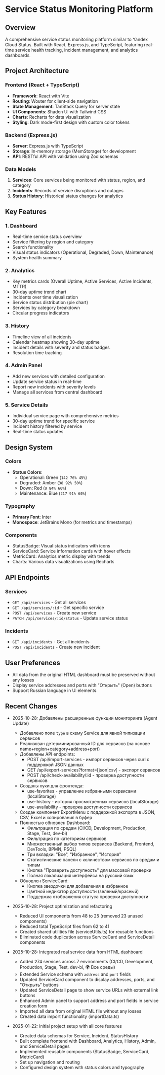 # Service Status Monitoring Platform

## Overview
A comprehensive service status monitoring platform similar to Yandex Cloud Status. Built with React, Express.js, and TypeScript, featuring real-time service health tracking, incident management, and analytics dashboards.

## Project Architecture

### Frontend (React + TypeScript)
- **Framework**: React with Vite
- **Routing**: Wouter for client-side navigation
- **State Management**: TanStack Query for server state
- **UI Components**: Shadcn UI with Tailwind CSS
- **Charts**: Recharts for data visualization
- **Styling**: Dark mode-first design with custom color tokens

### Backend (Express.js)
- **Server**: Express.js with TypeScript
- **Storage**: In-memory storage (MemStorage) for development
- **API**: RESTful API with validation using Zod schemas

### Data Models
1. **Services**: Core services being monitored with status, region, and category
2. **Incidents**: Records of service disruptions and outages
3. **Status History**: Historical status changes for analytics

## Key Features

### 1. Dashboard
- Real-time service status overview
- Service filtering by region and category
- Search functionality
- Visual status indicators (Operational, Degraded, Down, Maintenance)
- System health summary

### 2. Analytics
- Key metrics cards (Overall Uptime, Active Services, Active Incidents, MTTR)
- 30-day uptime trend chart
- Incidents over time visualization
- Service status distribution (pie chart)
- Services by category breakdown
- Circular progress indicators

### 3. History
- Timeline view of all incidents
- Calendar heatmap showing 30-day uptime
- Incident details with severity and status badges
- Resolution time tracking

### 4. Admin Panel
- Add new services with detailed configuration
- Update service status in real-time
- Report new incidents with severity levels
- Manage all services from central dashboard

### 5. Service Details
- Individual service page with comprehensive metrics
- 30-day uptime trend for specific service
- Incident history filtered by service
- Real-time status updates

## Design System

### Colors
- **Status Colors**:
  - Operational: Green (`142 76% 45%`)
  - Degraded: Amber (`38 92% 50%`)
  - Down: Red (`0 84% 60%`)
  - Maintenance: Blue (`217 91% 60%`)

### Typography
- **Primary Font**: Inter
- **Monospace**: JetBrains Mono (for metrics and timestamps)

### Components
- StatusBadge: Visual status indicators with icons
- ServiceCard: Service information cards with hover effects
- MetricCard: Analytics metric display with trends
- Charts: Various data visualizations using Recharts

## API Endpoints

### Services
- `GET /api/services` - Get all services
- `GET /api/services/:id` - Get specific service
- `POST /api/services` - Create new service
- `PATCH /api/services/:id/status` - Update service status

### Incidents
- `GET /api/incidents` - Get all incidents
- `POST /api/incidents` - Create new incident

## User Preferences
- All data from the original HTML dashboard must be preserved without any losses
- Display service addresses and ports with "Открыть" (Open) buttons
- Support Russian language in UI elements

## Recent Changes
- 2025-10-28: Добавлены расширенные функции мониторинга (Agent Update)
  - Добавлено поле `type` в схему Service для явной типизации сервисов
  - Реализован детерминированный ID для сервисов (на основе name+region+category+address+port)
  - Добавлены API endpoints:
    * POST /api/import-services - импорт сервисов через curl с поддержкой JSON данных
    * GET /api/export-services?format=[json|csv] - экспорт сервисов
    * POST /api/check-availability/:id - проверка доступности сервисов
  - Созданы хуки для фронтенда:
    * use-favorites - управление избранными сервисами (localStorage)
    * use-history - история просмотренных сервисов (localStorage)
    * use-availability - проверка доступности сервисов
  - Создан компонент ExportMenu с поддержкой экспорта в JSON, CSV, Excel и копирования в буфер
  - Полностью обновлен Dashboard:
    * Фильтрация по средам (CI/CD, Development, Production, Stage, Test, dev-bi)
    * Фильтрация по категориям сервисов
    * Множественный выбор типов сервисов (Backend, Frontend, DevTools, BPMN, PSQL)
    * Три вкладки: "Все", "Избранное", "История"
    * Статистические панели с количеством сервисов по средам и типам
    * Кнопка "Проверить доступность" для массовой проверки
    * Полная локализация интерфейса на русский язык
  - Обновлен ServiceCard:
    * Кнопка звездочки для добавления в избранное
    * Цветной индикатор доступности (зеленый/красный)
    * Поддержка отображения статуса проверки доступности

- 2025-10-28: Project optimization and refactoring
  - Reduced UI components from 48 to 25 (removed 23 unused components)
  - Reduced total TypeScript files from 62 to 41
  - Created shared utilities file (serviceUtils.ts) for reusable functions
  - Eliminated code duplication across ServiceCard and ServiceDetail components
  
- 2025-10-28: Integrated real service data from HTML dashboard
  - Added 274 services across 7 environments (CI/CD, Development, Production, Stage, Test, dev-bi, 🌍 Все среды)
  - Extended Service schema with `address` and `port` fields
  - Updated ServiceCard component to display addresses, ports, and "Открыть" buttons
  - Updated ServiceDetail page to show service URLs with external link buttons
  - Enhanced Admin panel to support address and port fields in service creation form
  - Imported all data from original HTML file without any losses
  - Created data import functionality (importData.ts)

- 2025-01-22: Initial project setup with all core features
  - Created data schemas for Service, Incident, StatusHistory
  - Built complete frontend with Dashboard, Analytics, History, Admin, and ServiceDetail pages
  - Implemented reusable components (StatusBadge, ServiceCard, MetricCard)
  - Set up navigation and routing
  - Configured design system with status colors and typography
